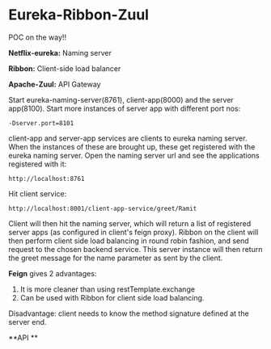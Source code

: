 # Eureka-Ribbon-Zuul
POC on the way!!

**Netflix-eureka:** Naming server

**Ribbon:** Client-side load balancer

**Apache-Zuul:** API Gateway

Start eureka-naming-server(8761), client-app(8000) and the server app(8100). Start more instances of server app with different port nos:

```
-Dserver.port=8101
```
client-app and server-app services are clients to eureka naming server. When the instances of these are brought up, these get registered with the eureka naming server. Open the naming server url and see the applications registered with it:
```
http://localhost:8761
```

Hit client service:
```
http://localhost:8001/client-app-service/greet/Ramit
```
Client will then hit the naming server, which will return a list of registered server apps (as configured in client's feign proxy). Ribbon on the client will then perform client side load balancing in round robin fashion, and send request to the chosen backend service. This server instance will then return the greet message for the name parameter as sent by the client.


**Feign** gives 2 advantages:
1. It is more cleaner than using restTemplate.exchange
2. Can be used with Ribbon for client side load balancing.

Disadvantage: client needs to know the method signature defined at the server end.

**API ** 
